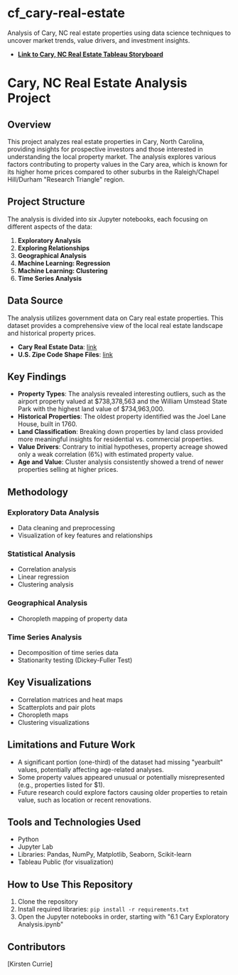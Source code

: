 # cf_cary-real-estate
Analysis of Cary, NC real estate properties using data science techniques to uncover market trends, value drivers, and investment insights. 

- **[Link to Cary, NC Real Estate Tableau Storyboard](https://public.tableau.com/app/profile/kirsten.currie/viz/CaryNC_PropertyValueAnalysis/CaryProperties?publish=yes)**

# Cary, NC Real Estate Analysis Project

## Overview

This project analyzes real estate properties in Cary, North Carolina, providing insights for prospective investors and those interested in understanding the local property market. The analysis explores various factors contributing to property values in the Cary area, which is known for its higher home prices compared to other suburbs in the Raleigh/Chapel Hill/Durham "Research Triangle" region.

## Project Structure

The analysis is divided into six Jupyter notebooks, each focusing on different aspects of the data:

1. **Exploratory Analysis**
2. **Exploring Relationships**
3. **Geographical Analysis**
4. **Machine Learning: Regression**
5. **Machine Learning: Clustering**
6. **Time Series Analysis**

## Data Source

The analysis utilizes government data on Cary real estate properties. This dataset provides a comprehensive view of the local real estate landscape and historical property prices.

- **Cary Real Estate Data**: [link](https://data.townofcary.org/explore/dataset/property/table/?disjunctive.county&disjunctive.apaownershipdesc&disjunctive.apasitedesc&disjunctive.phycity&disjunctive.cary_city&disjunctive.landclass&sort=owner)
- **U.S. Zipe Code Shape Files**: [link](https://www.census.gov/programs-surveys/geography/technical-documentation/records-layout/2020-zcta-record-layout.html)

## Key Findings

- **Property Types**: The analysis revealed interesting outliers, such as the airport property valued at $738,378,563 and the William Umstead State Park with the highest land value of $734,963,000.
- **Historical Properties**: The oldest property identified was the Joel Lane House, built in 1760.
- **Land Classification**: Breaking down properties by land class provided more meaningful insights for residential vs. commercial properties.
- **Value Drivers**: Contrary to initial hypotheses, property acreage showed only a weak correlation (6%) with estimated property value.
- **Age and Value**: Cluster analysis consistently showed a trend of newer properties selling at higher prices.

## Methodology

### Exploratory Data Analysis
- Data cleaning and preprocessing
- Visualization of key features and relationships

### Statistical Analysis
- Correlation analysis
- Linear regression
- Clustering analysis

### Geographical Analysis
- Choropleth mapping of property data

### Time Series Analysis
- Decomposition of time series data
- Stationarity testing (Dickey-Fuller Test)

## Key Visualizations

- Correlation matrices and heat maps
- Scatterplots and pair plots
- Choropleth maps
- Clustering visualizations

## Limitations and Future Work

- A significant portion (one-third) of the dataset had missing "yearbuilt" values, potentially affecting age-related analyses.
- Some property values appeared unusual or potentially misrepresented (e.g., properties listed for $1).
- Future research could explore factors causing older properties to retain value, such as location or recent renovations.

## Tools and Technologies Used

- Python
- Jupyter Lab
- Libraries: Pandas, NumPy, Matplotlib, Seaborn, Scikit-learn
- Tableau Public (for visualization)

## How to Use This Repository

1. Clone the repository
2. Install required libraries: `pip install -r requirements.txt`
3. Open the Jupyter notebooks in order, starting with "6.1 Cary Exploratory Analysis.ipynb"

## Contributors

[Kirsten Currie]

